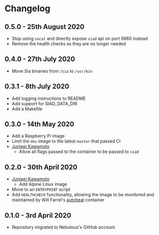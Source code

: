 # Changelog

## 0.5.0 - 25th August 2020

* Stop using `socat` and directly expose `siad` api on port 9980 instead
* Remove the health checks as they are no longer needed

## 0.4.0 - 27th July 2020

* Move Sia binaries from `/sia` to `/usr/bin`


## 0.3.1 - 8th July 2020

* Add logging instructions to README
* Add support for SIAD_DATA_DIR
* Add a Makefile


## 0.3.0 - 14th May 2020

* Add a Raspberry Pi image
* Limit the `dev` image to the latest `master` that passed CI
* [Junipei Kawamoto](kawamoto.junpei@gmail.com)
    * Allow all flags passed to the container to be passed to `siad`


## 0.2.0 - 30th April 2020

* [Junipei Kawamoto](kawamoto.junpei@gmail.com)
    * Add Alpine Linux image
* Move to an `ENTRYPOINT` script
* Add `HEALTHCHECK` functionality, allowing the image to be monitored and maintained by Will Farrel's [autoheal](https://hub.docker.com/r/willfarrell/autoheal/) container


## 0.1.0 - 3rd April 2020

* Repository migrated to Nebulous's GitHub account
